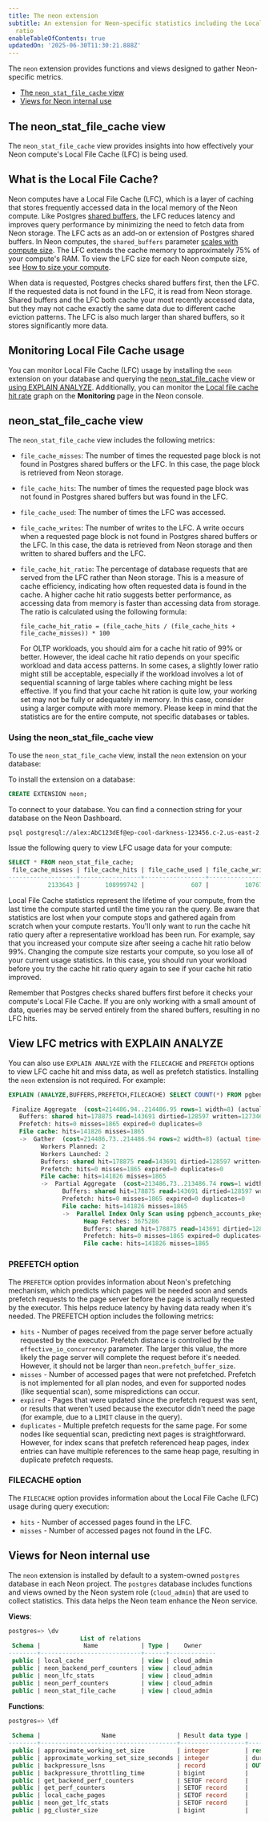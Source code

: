 ```yaml
---
title: The neon extension
subtitle: An extension for Neon-specific statistics including the Local File Cache hit
  ratio
enableTableOfContents: true
updatedOn: '2025-06-30T11:30:21.888Z'
---
```


The `neon` extension provides functions and views designed to gather Neon-specific metrics.

- [The `neon_stat_file_cache` view](#the-neon_stat_file_cache-view)
- [Views for Neon internal use](#views-for-neon-internal-use)

## The neon_stat_file_cache view

The `neon_stat_file_cache` view provides insights into how effectively your Neon compute's Local File Cache (LFC) is being used.

## What is the Local File Cache?

Neon computes have a Local File Cache (LFC), which is a layer of caching that stores frequently accessed data in the local memory of the Neon compute. Like Postgres [shared buffers](/docs/reference/glossary#shared-buffers), the LFC reduces latency and improves query performance by minimizing the need to fetch data from Neon storage. The LFC acts as an add-on or extension of Postgres shared buffers. In Neon computes, the `shared_buffers` parameter [scales with compute size](/docs/reference/compatibility#parameter-settings-that-differ-by-compute-size). The LFC extends the cache memory to approximately 75% of your compute's RAM. To view the LFC size for each Neon compute size, see [How to size your compute](/docs/manage/computes#how-to-size-your-compute).

When data is requested, Postgres checks shared buffers first, then the LFC. If the requested data is not found in the LFC, it is read from Neon storage. Shared buffers and the LFC both cache your most recently accessed data, but they may not cache exactly the same data due to different cache eviction patterns. The LFC is also much larger than shared buffers, so it stores significantly more data.

## Monitoring Local File Cache usage

You can monitor Local File Cache (LFC) usage by installing the `neon` extension on your database and querying the [neon_stat_file_cache](/docs/) view or [using EXPLAIN ANALYZE](#view-lfc-metrics-with-explain-analyze). Additionally, you can monitor the [Local file cache hit rate](/docs/introduction/monitoring-page#local-file-cache-hit-rate) graph on the **Monitoring** page in the Neon console.

## neon_stat_file_cache view

The `neon_stat_file_cache` view includes the following metrics:

- `file_cache_misses`: The number of times the requested page block is not found in Postgres shared buffers or the LFC. In this case, the page block is retrieved from Neon storage.
- `file_cache_hits`: The number of times the requested page block was not found in Postgres shared buffers but was found in the LFC.
- `file_cache_used`: The number of times the LFC was accessed.
- `file_cache_writes`: The number of writes to the LFC. A write occurs when a requested page block is not found in Postgres shared buffers or the LFC. In this case, the data is retrieved from Neon storage and then written to shared buffers and the LFC.
- `file_cache_hit_ratio`: The percentage of database requests that are served from the LFC rather than Neon storage. This is a measure of cache efficiency, indicating how often requested data is found in the cache. A higher cache hit ratio suggests better performance, as accessing data from memory is faster than accessing data from storage. The ratio is calculated using the following formula:

  ```
  file_cache_hit_ratio = (file_cache_hits / (file_cache_hits + file_cache_misses)) * 100
  ```

  For OLTP workloads, you should aim for a cache hit ratio of 99% or better. However, the ideal cache hit ratio depends on your specific workload and data access patterns. In some cases, a slightly lower ratio might still be acceptable, especially if the workload involves a lot of sequential scanning of large tables where caching might be less effective. If you find that your cache hit ration is quite low, your working set may not be fully or adequately in memory. In this case, consider using a larger compute with more memory. Please keep in mind that the statistics are for the entire compute, not specific databases or tables.

### Using the neon_stat_file_cache view

To use the `neon_stat_file_cache` view, install the `neon` extension on your database:

To install the extension on a database:

```sql
CREATE EXTENSION neon;
```

To connect to your database. You can find a connection string for your database on the Neon Dashboard.

```bash shouldWrap
psql postgresql://alex:AbC123dEf@ep-cool-darkness-123456.c-2.us-east-2.aws.neon.tech/dbname?sslmode=require&channel_binding=require
```

Issue the following query to view LFC usage data for your compute:

```sql
SELECT * FROM neon_stat_file_cache;
 file_cache_misses | file_cache_hits | file_cache_used | file_cache_writes | file_cache_hit_ratio
-------------------+-----------------+-----------------+-------------------+----------------------
           2133643 |       108999742 |             607 |          10767410 |                98.08
```

<Admonition type="note">
Local File Cache statistics represent the lifetime of your compute, from the last time the compute started until the time you ran the query. Be aware that statistics are lost when your compute stops and gathered again from scratch when your compute restarts. You'll only want to run the cache hit ratio query after a representative workload has been run. For example, say that you increased your compute size after seeing a cache hit ratio below 99%. Changing the compute size restarts your compute, so you lose all of your current usage statistics. In this case, you should run your workload before you try the cache hit ratio query again to see if your cache hit ratio improved.

Remember that Postgres checks shared buffers first before it checks your compute's Local File Cache. If you are only working with a small amount of data, queries may be served entirely from the shared buffers, resulting in no LFC hits.
</Admonition>

## View LFC metrics with EXPLAIN ANALYZE

You can also use `EXPLAIN ANALYZE` with the `FILECACHE` and `PREFETCH` options to view LFC cache hit and miss data, as well as prefetch statistics. Installing the `neon` extension is not required. For example:

```sql {5,6,11,12,15,16,20,21}
EXPLAIN (ANALYZE,BUFFERS,PREFETCH,FILECACHE) SELECT COUNT(*) FROM pgbench_accounts;

 Finalize Aggregate  (cost=214486.94..214486.95 rows=1 width=8) (actual time=5195.378..5196.034 rows=1 loops=1)
   Buffers: shared hit=178875 read=143691 dirtied=128597 written=127346
   Prefetch: hits=0 misses=1865 expired=0 duplicates=0
   File cache: hits=141826 misses=1865
   ->  Gather  (cost=214486.73..214486.94 rows=2 width=8) (actual time=5195.366..5196.025 rows=3 loops=1)
         Workers Planned: 2
         Workers Launched: 2
         Buffers: shared hit=178875 read=143691 dirtied=128597 written=127346
         Prefetch: hits=0 misses=1865 expired=0 duplicates=0
         File cache: hits=141826 misses=1865
         ->  Partial Aggregate  (cost=213486.73..213486.74 rows=1 width=8) (actual time=5187.670..5187.670 rows=1 loops=3)
               Buffers: shared hit=178875 read=143691 dirtied=128597 written=127346
               Prefetch: hits=0 misses=1865 expired=0 duplicates=0
               File cache: hits=141826 misses=1865
               ->  Parallel Index Only Scan using pgbench_accounts_pkey on pgbench_accounts  (cost=0.43..203003.02 rows=4193481 width=0) (actual time=0.574..4928.995 rows=3333333 loops=3)
                     Heap Fetches: 3675286
                     Buffers: shared hit=178875 read=143691 dirtied=128597 written=127346
                     Prefetch: hits=0 misses=1865 expired=0 duplicates=0
                     File cache: hits=141826 misses=1865
```

### PREFETCH option

The `PREFETCH` option provides information about Neon's prefetching mechanism, which predicts which pages will be needed soon and sends prefetch requests to the page server before the page is actually requested by the executor. This helps reduce latency by having data ready when it's needed. The PREFETCH option includes the following metrics:

- `hits` - Number of pages received from the page server before actually requested by the executor. Prefetch distance is controlled by the `effective_io_concurrency` parameter. The larger this value, the more likely the page server will complete the request before it's needed. However, it should not be larger than `neon.prefetch_buffer_size`.
- `misses` - Number of accessed pages that were not prefetched. Prefetch is not implemented for all plan nodes, and even for supported nodes (like sequential scan), some mispredictions can occur.
- `expired` - Pages that were updated since the prefetch request was sent, or results that weren't used because the executor didn't need the page (for example, due to a `LIMIT` clause in the query).
- `duplicates` - Multiple prefetch requests for the same page. For some nodes like sequential scan, predicting next pages is straightforward. However, for index scans that prefetch referenced heap pages, index entries can have multiple references to the same heap page, resulting in duplicate prefetch requests.

### FILECACHE option

The `FILECACHE` option provides information about the Local File Cache (LFC) usage during query execution:

- `hits` - Number of accessed pages found in the LFC.
- `misses` - Number of accessed pages not found in the LFC.

## Views for Neon internal use

The `neon` extension is installed by default to a system-owned `postgres` database in each Neon project. The `postgres` database includes functions and views owned by the Neon system role (`cloud_admin`) that are used to collect statistics. This data helps the Neon team enhance the Neon service.

**Views**:

```sql
postgres=> \dv
                    List of relations
 Schema |            Name            | Type |    Owner
--------+----------------------------+------+-------------
 public | local_cache                | view | cloud_admin
 public | neon_backend_perf_counters | view | cloud_admin
 public | neon_lfc_stats             | view | cloud_admin
 public | neon_perf_counters         | view | cloud_admin
 public | neon_stat_file_cache       | view | cloud_admin
```

**Functions**:

```sql
postgres=> \df
                                                                          List of functions
 Schema |                 Name                 | Result data type |                                    Argument data types                                    | Type
--------+--------------------------------------+------------------+-------------------------------------------------------------------------------------------+------
 public | approximate_working_set_size         | integer          | reset boolean                                                                             | func
 public | approximate_working_set_size_seconds | integer          | duration integer DEFAULT NULL::integer                                                    | func
 public | backpressure_lsns                    | record           | OUT received_lsn pg_lsn, OUT disk_consistent_lsn pg_lsn, OUT remote_consistent_lsn pg_lsn | func
 public | backpressure_throttling_time         | bigint           |                                                                                           | func
 public | get_backend_perf_counters            | SETOF record     |                                                                                           | func
 public | get_perf_counters                    | SETOF record     |                                                                                           | func
 public | local_cache_pages                    | SETOF record     |                                                                                           | func
 public | neon_get_lfc_stats                   | SETOF record     |                                                                                           | func
 public | pg_cluster_size                      | bigint           |                                                                                           | func
```

<NeedHelp/>
